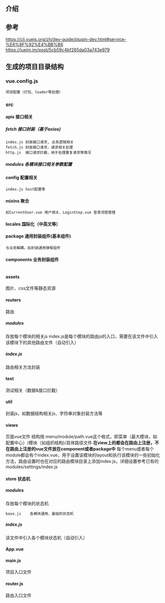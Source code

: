 ## 介绍

## 参考
https://cli.vuejs.org/zh/dev-guide/plugin-dev.html#service-%E6%8F%92%E4%BB%B6
https://juejin.im/post/5cb59c4bf265da03a743e979

## 生成的项目目录结构
### vue.config.js
```
项目配置（打包、loader等处理）
```
### src
#### apis 接口相关
##### fetch 接口封装（基于axios)
```
index.js 封装接口请求, 业务逻辑相关
fetch.js 封装接口请求，请求相关处理
http.js  接口请求拦截，用于处理重复请求等情况
```
##### modules 各模块接口相关参数配置
#### config 配置相关
```
index.js host配置等
```
#### mixins 聚合
```
如CurrentUser.vue 用户相关、LoginStep.vue 登录流程管理
```
#### locales 国际化（中英文等）
#### package 通用封装组件(基本组件)
```
与业务解耦，如封装通用弹框组件
```
#### components 业务封装组件
```
```
#### assets
图片、css文件等静态资源
#### routers
路由
##### modules
存放每个模块的相关js
index.js是每个模块的路由js的入口，需要在该文件中引入该模块下的其他路由文件（自动引入）
##### index.js
路由相关方法封装
#### test
测试相关（数据&接口拦截）
#### util
封装js，如数据结构相关js、字符串对象封装方法等
#### views
页面vue文件
结构按 menu/module/path.vue这个格式，即菜单（最大模块，如配置中心）/模块（如组织结构)/具体路径文件
**在view上的都会在路由上注册，不在路由上注册的vue文件放在component或者package中**
每个menu或者每个module都会有个index.vue，用于设置该模块的layout和执行该模块的一些初始化方法，路由设置时也在对应的路由模块目录上添加index.js，详细设置参考已有的modules/settings/index.js
#### store 状态机
##### modules
存放每个模块的状态机
```
base.js    各模块通用、基础的状态机
```
##### index.js
该文件中引入各个模块状态机（自动引入）
#### App.vue
#### main.js
项目入口文件
#### router.js
路由入口文件